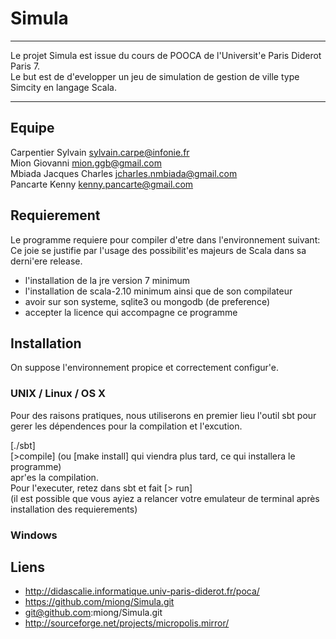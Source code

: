 Simula
======

************************
Le projet Simula est issue du cours de POOCA de l'Universit'e Paris Diderot Paris 7.<br />
Le but est de d'evelopper un jeu de simulation de gestion de ville type Simcity en langage Scala.<br />
*************************

Equipe
----

Carpentier Sylvain <sylvain.carpe@infonie.fr> <br />
Mion Giovanni <mion.ggb@gmail.com><br />
Mbiada Jacques Charles <jcharles.nmbiada@gmail.com><br />
Pancarte Kenny <kenny.pancarte@gmail.com><br />


Requierement
----
Le programme requiere pour compiler d'etre dans l'environnement suivant:<br />
Ce joie se justifie par l'usage des possibilit'es majeurs de Scala dans sa<br />
derni'ere release.<br />

- l'installation de la jre version 7 minimum
- l'installation de scala-2.10 minimum ainsi que de son compilateur
- avoir sur son systeme, sqlite3 ou mongodb (de preference)
- accepter la licence qui accompagne ce programme


Installation
---
On suppose l'environnement propice et correctement configur'e.

### UNIX / Linux / OS X

Pour des raisons pratiques, nous utiliserons en premier lieu l'outil sbt pour gerer les dépendences pour la compilation et l'excution. <br />

[./sbt]<br />
[>compile] (ou [make install] qui viendra plus tard, ce qui installera le programme)<br />
apr'es la compilation. <br />
Pour l'executer, retez dans sbt et fait [> run]<br />
(il est possible que vous ayiez a relancer votre emulateur de terminal après installation des requierements)<br />
### Windows

Liens
---
- http://didascalie.informatique.univ-paris-diderot.fr/poca/
- https://github.com/miong/Simula.git
- git@github.com:miong/Simula.git
- http://sourceforge.net/projects/micropolis.mirror/
